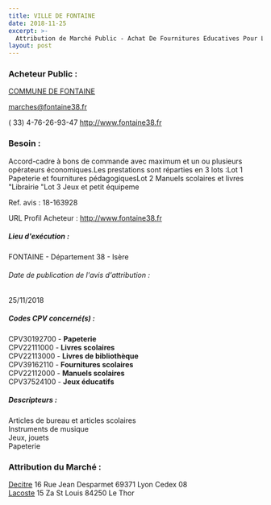 ```yaml
---
title: VILLE DE FONTAINE
date: 2018-11-25
excerpt: >-
  Attribution de Marché Public - Achat De Fournitures Educatives Pour Les Services Municipaux De La Ville De Fontaine
layout: post
---
```


### Acheteur Public : 
<a href="/acheteur-33/siren-213801699"> COMMUNE DE FONTAINE</a><br/>



marches@fontaine38.fr

( 33) 4-76-26-93-47
http://www.fontaine38.fr
### Besoin :

Accord-cadre à bons de commande avec maximum et un ou plusieurs opérateurs économiques.Les prestations sont réparties en 3 lots :Lot 1 Papeterie et fournitures pédagogiquesLot 2 Manuels scolaires et livres "Librairie "Lot 3 Jeux et petit équipeme

Ref. avis : 18-163928

URL Profil Acheteur : http://www.fontaine38.fr

##### Lieu d'exécution :

FONTAINE - Département 38 - Isère

###### Date de publication de l'avis d'attribution : 
25/11/2018

##### Codes CPV concerné(s) :
CPV30192700 - **Papeterie** <br/>
CPV22111000 - **Livres scolaires** <br/>
CPV22113000 - **Livres de bibliothèque** <br/>
CPV39162110 - **Fournitures scolaires** <br/>
CPV22112000 - **Manuels scolaires** <br/>
CPV37524100 - **Jeux éducatifs** <br/>

##### Descripteurs :
Articles de bureau et articles scolaires <br/>
Instruments de musique <br/>
Jeux, jouets <br/>
Papeterie <br/>

### Attribution du Marché :
<a href="/entreprise-272/siren-956513147"> Decitre</a>    16 Rue Jean Desparmet 69371 Lyon Cedex 08 <br/>
<a href="/entreprise-262/siren-444553465"> Lacoste</a>    15 Za St Louis 84250 Le Thor <br/>
